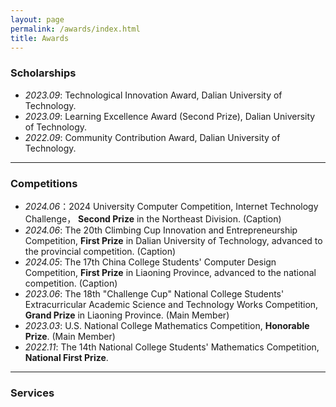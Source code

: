 ```yaml
---
layout: page
permalink: /awards/index.html
title: Awards
---
```


### Scholarships
- *2023.09*: Technological Innovation Award, Dalian University of Technology.
- *2023.09*: Learning Excellence Award (Second Prize), Dalian University of Technology.
- *2022.09*: Community Contribution Award, Dalian University of Technology.

---

### Competitions
- *2024.06*：2024 University Computer Competition, Internet Technology Challenge， **Second Prize** in the Northeast Division. (Caption)
- *2024.06*: The 20th Climbing Cup Innovation and Entrepreneurship Competition, **First Prize** in Dalian University of Technology, advanced to the provincial competition. (Caption)
- *2024.05*: The 17th China College Students' Computer Design Competition, **First Prize** in Liaoning Province, advanced to the national competition. (Caption)
- *2023.06*: The 18th "Challenge Cup" National College Students' Extracurricular Academic Science and Technology Works Competition, **Grand Prize** in Liaoning Province. (Main Member)
- *2023.03*: U.S. National College Mathematics Competition, **Honorable Prize**. (Main Member)
- *2022.11*:  The 14th National College Students' Mathematics Competition, **National First Prize**.

---

### Services

